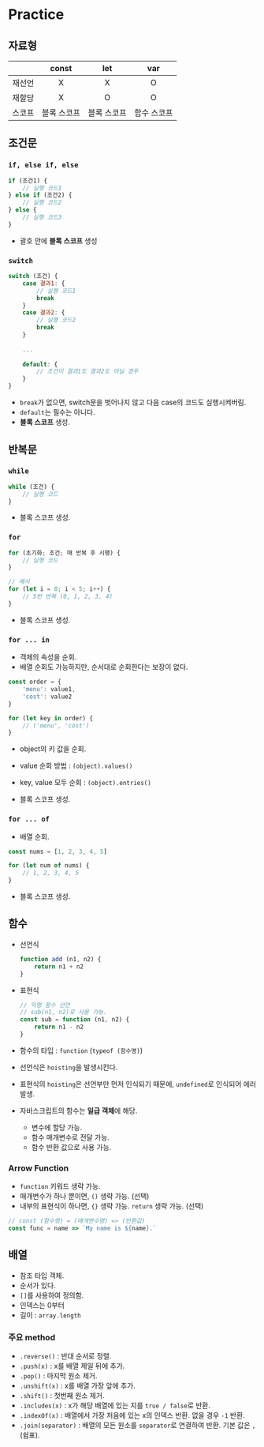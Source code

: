 # Practice

## 자료형

|        |    const    |     let     |     var     |
| :----- | :---------: | :---------: | :---------: |
| 재선언 |      X      |      X      |      O      |
| 재할당 |      X      |      O      |      O      |
| 스코프 | 블록 스코프 | 블록 스코프 | 함수 스코프 |





## 조건문

### `if, else if, else`

```javascript
if (조건1) {
	// 실행 코드1
} else if (조건2) {
	// 실행 코드2
} else {
	// 실행 코드3
}
```

* 괄호 안에 **블록 스코프** 생성



### `switch`

```javascript
switch (조건) {
	case 결과1: {
		// 실행 코드1
		break
	}
	case 결과2: {
		// 실행 코드2
		break
	}
        
    ...
    
	default: {
		// 조건이 결과1도 결과2도 아닐 경우
	}
}
```

* `break`가 없으면, switch문을 벗어나지 않고 다음 case의 코드도 실행시켜버림.
* `default`는 필수는 아니다.
* **블록 스코프** 생성.



## 반복문

### `while`

```javascript
while (조건) {
    // 실행 코드
}
```

* 블록 스코프 생성.



### `for`

```javascript
for (초기화; 조건; 매 반복 후 시행) {
	// 실행 코드
}

// 예시
for (let i = 0; i < 5; i++) {
    // 5번 반복 (0, 1, 2, 3, 4)
}
```

* 블록 스코프 생성.



### `for ... in`

* 객체의 속성을 순회.
* 배열 순회도 가능하지만, 순서대로 순회한다는 보장이 없다.

```javascript
const order = {
	'menu': value1,
	'cost': value2
}

for (let key in order) {
	// ('menu', 'cost')
}
```

* object의 키 값을 순회.
* value 순회 방법 : `(object).values()`
* key, value 모두 순회 : `(object).entries()`

* 블록 스코프 생성.



### `for ... of`

* 배열 순회.

```javascript
const nums = [1, 2, 3, 4, 5]

for (let num of nums) {
    // 1, 2, 3, 4, 5
}
```

* 블록 스코프 생성.



## 함수

* 선언식

  ```javascript
  function add (n1, n2) {
      return n1 + n2
  }
  ```

* 표현식

  ```javascript
  // 익명 함수 선언
  // sub(n1, n2)로 사용 가능.
  const sub = function (n1, n2) {
      return n1 - n2
  }
  ```



* 함수의 타입 : `function` (`typeof (함수명)`)
* 선언식은 `hoisting`을 발생시킨다.
* 표현식의 `hoisting`은 선언부만 먼저 인식되기 때문에, `undefined`로 인식되어 에러 발생.
* 자바스크립트의 함수는 **일급 객체**에 해당.
  * 변수에 할당 가능.
  * 함수 매개변수로 전달 가능.
  * 함수 반환 값으로 사용 가능.



### Arrow Function

* `function` 키워드 생략 가능.
* 매개변수가 하나 뿐이면, `()` 생략 가능. (선택)
* 내부의 표현식이 하나면, `{}` 생략 가능. `return` 생략 가능. (선택)

```javascript
// const (함수명) = (매개변수명) => (반환값)
const func = name => `My name is ${name}.` 
```





## 배열

* 참조 타입 객체.
* 순서가 있다.
* `[]`를 사용하여 정의함.
* 인덱스는 0부터
* 길이 : `array.length`



### 주요 method

* `.reverse()` : 반대 순서로 정렬.
* `.push(x)` : x를 배열 제일 뒤에 추가.
* `.pop()` : 마지막 원소 제거.
* `.unshift(x)` : x를 배열 가장 앞에 추가.
* `.shift()` : 첫번째 원소 제거.
* `.includes(x)` : x가 해당 배열에 있는 지를 `true / false`로 반환.
* `.indexOf(x)` : 배열에서 가장 처음에 있는 x의 인덱스 반환. 없을 경우 `-1` 반환.
* `.join(separator)` : 배열의 모든 원소를 `separator`로 연결하여 반환. 기본 값은 `,`(쉼표).